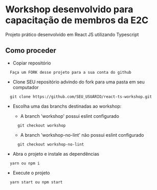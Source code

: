 # Workshop desenvolvido para capacitação de membros da E2C

Projeto prático desenvolvido em React JS utilizando Typescript

## Como proceder

* Copiar repositório
```
  Faça um FORK desse projeto para a sua conta do github
```

* Clone SEU repositório advindo do fork para uma pasta em seu computador
```
  git clone https://github.com/SEU_USUÁRIO/react-ts-workshop.git
```

* Escolha uma das branchs destinadas ao workshop:
  * A branch 'workshop' possui eslint configurado
  ```
    git checkout workshop
  ```
  
  * A branch 'workshop-no-lint' não possui eslint configurado
  ```
    git checkout workshop-no-lint
  ```

* Abra o projeto e instale as dependências
```
  yarn ou npm i
```

* Execute o projeto
```
  yarn start ou npm start
```

